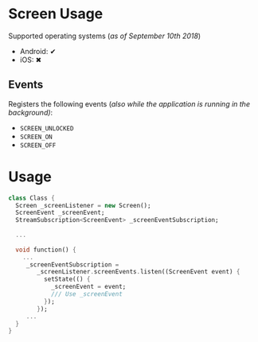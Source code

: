 # Screen Usage
Supported operating systems (*as of September 10th 2018*)
* Android: ✔
* iOS: ✖

## Events
Registers the following events (*also while the application is running in the background)*:
* `SCREEN_UNLOCKED`
* `SCREEN_ON`
* `SCREEN_OFF`

# Usage
```dart
class Class {
  Screen _screenListener = new Screen();
  ScreenEvent _screenEvent;
  StreamSubscription<ScreenEvent> _screenEventSubscription;
  
  ...
  
  void function() {
    ...
     _screenEventSubscription =
        _screenListener.screenEvents.listen((ScreenEvent event) {
          setState(() {
            _screenEvent = event;
            /// Use _screenEvent
          });
        });
     ...
  }
}
```